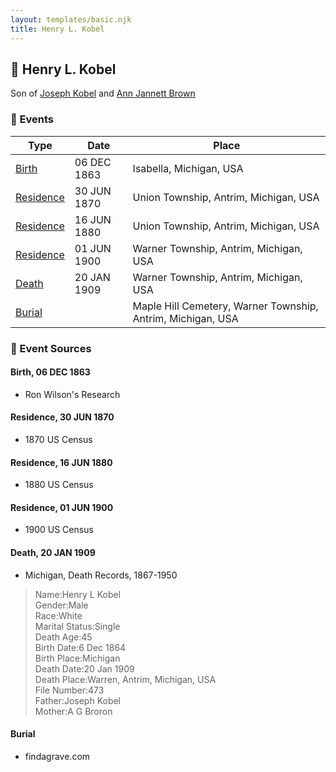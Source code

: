 ```yaml
---
layout: templates/basic.njk
title: Henry L. Kobel
---
```

## 🔵 Henry L. Kobel

Son of [Joseph Kobel](/people/4/44694656) and [Ann Jannett Brown](/people/2/25015094)

### 📆 Events

Type | Date | Place
------ | ------ | ------
[Birth](#event-event-2) | 06 DEC 1863 | Isabella, Michigan, USA
[Residence](#event-event-0) | 30 JUN 1870 | Union Township, Antrim, Michigan, USA
[Residence](#event-event-1) | 16 JUN 1880 | Union Township, Antrim, Michigan, USA
[Residence](#event-event-2) | 01 JUN 1900 | Warner Township, Antrim, Michigan, USA
[Death](#event-event-6) | 20 JAN 1909 | Warner Township, Antrim, Michigan, USA
[Burial](#event-event-7) |  | Maple Hill Cemetery, Warner Township, Antrim, Michigan, USA

### 📰 Event Sources

#### <a id="event-event-2"></a> Birth, 06 DEC 1863
* Ron Wilson's Research

#### <a id="event-event-0"></a> Residence, 30 JUN 1870
* 1870 US Census

#### <a id="event-event-1"></a> Residence, 16 JUN 1880
* 1880 US Census

#### <a id="event-event-2"></a> Residence, 01 JUN 1900
* 1900 US Census

#### <a id="event-event-6"></a> Death, 20 JAN 1909
* Michigan, Death Records, 1867-1950
>   
  > Name:Henry L Kobel  
  > Gender:Male  
  > Race:White  
  > Marital Status:Single  
  > Death Age:45  
  > Birth Date:6 Dec 1864  
  > Birth Place:Michigan  
  > Death Date:20 Jan 1909  
  > Death Place:Warren, Antrim, Michigan, USA  
  > File Number:473  
  > Father:Joseph Kobel  
  > Mother:A G Broron

#### <a id="event-event-7"></a> Burial
* findagrave.com